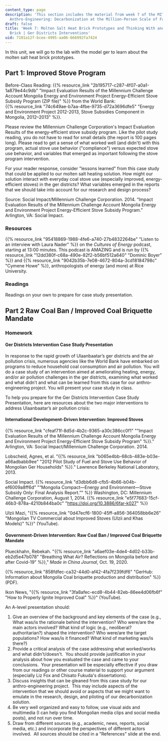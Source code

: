 ```yaml
---
content_type: page
description: 'This section includes the material from week 7 of the MIT course 21A.S01,
  Anthro-Engineering: Decarbonization at the Million-Person Scale of Fall 2023.'
draft: false
title: 'Week 7: Molten Salt Heat Brick Prototypes and Thinking With and Against the
  Brick | Ger Districts Interventions'
uid: 7101a12f-bcee-4995-aa06-666992fa7424
---
```

In this unit, we will go to the lab with the model ger to learn about the molten salt heat brick prototypes.

## Part 1: Improved Stove Program

Before-Class Reading: {{% resource_link "2b195717-c287-4f07-a0a1-1a879e44c9db" "Impact Evaluation Results of the Millennium Challenge Account Mongolia Energy and Environment Project Energy-Efficient Stove Subsidy Program (ZIP file)" %}} from the World Bank:                     
{{% resource_link "74c649ae-b7aa-4fbe-9735-d72a3696dfe5" "Energy and Environment Project 2012-2013, Stove Subsidies Component in Mongolia, 2012–2013" %}}.

Please review the Millennium Challenge Corporation's Impact Evaluation Results of the energy-efficient stove subsidy program. Like the pilot study reading, you do not have to read for small details (the report is 100 pages long). Please read to get a sense of what worked well (and didn't) with this program, actual stove use behavior ("compliance") versus expected stove use behavior, and variables that emerged as important following the stove program intervention.

For your reader response, consider "lessons learned" from this case study that could be applied to our molten salt heating solution. How might our solution interact with everyday coal stove use (especially improved, energy-efficient stoves) in the ger districts? What variables emerged in the reports that we should take into account for our research and design process?

Source: Social Impact/Millennium Challenge Corporation. 2014. “Impact Evaluation Results of the Millennium Challenge Account Mongolia Energy and Environment Project Energy-Efficient Stove Subsidy Program.” Arlington, VA: Social Impact.

### Resources

{{% resource_link "95418869-1988-4fe6-a740-27b4832264be" "Listen to an interview with Laura Nader" %}} on the *Cultures of Energy* podcast, starting at 13:00 minutes. This podcast is AMAZING and is run by {{% resource_link "12dd380f-c68a-490e-82f2-b56bf512a640" "Dominic Boyer" %}} and {{% resource_link "9042b35b-7e08-4672-804a-3cd18184798c" "Cymene Howe" %}}, anthropologists of energy (and more) at Rice University.

### Readings

Readings on your own to prepare for case study presentation. 

## Part 2 Raw Coal Ban / Improved Coal Briquette Mandate

### Homework

#### Ger Districts Intervention Case Study Presentation

In response to the rapid growth of Ulaanbaatar’s ger districts and the air pollution crisis, numerous agencies like the World Bank have embarked on programs to reduce household coal consumption and air pollution. You will do a case study of an intervention aimed at ameliorating heating, energy, and/or air pollution challenges in the ger districts, examining what worked and what didn’t and what can be learned from this case for our anthro-engineering project. You will present your case study in class.

To help you prepare for the Ger Districts Intervention Case Study Presentation, here are resources about the two major interventions to address Ulaanbaatar’s air pollution crisis:

#### International Development-Driven Intervention: Improved Stoves

{{% resource_link "cfeaf71f-8d5d-4b2c-9365-a30c386cc0f1" "“Impact Evaluation Results of the Millennium Challenge Account Mongolia Energy and Environment Project Energy-Efficient Stove Subsidy Program" %}}.” Arlington, VA: Social Impact/Millennium Challenge Corporation. 2014. 

Lobscheid, Agnes, et al. "{{% resource_link "b065e4bb-68cb-483e-b03e-a66adbabb9ee" "2012 Pilot Study of Fuel and Stove Use Behavior of Mongolian Ger Households" %}}." Lawrence Berkeley National Laboratory, 2013.

Social Impact. {{% resource_link "d3dbb6d8-cfb5-4b66-b04b-ef6009a8ff6d" "“Mongolia Compact—Energy and Environment—Stove Subsidy Only: Final Analysis Report.”" %}} Washington, DC: Millennium Challenge Corporation, August 1, 2014. {{% resource_link "e5f77683-15cf-46b3-878a-4210b844ba0c" "https://doi.org/10.3886/6far-k027" %}}

Ulzii Mazi, "{{% resource_link "0d47ecf6-1800-45ff-a856-364058bb6e26" "Mongolian TV Commercial about Improved Stoves (Ulzii and Khas Models)" %}}" (YouTube).

#### Government-Driven Intervention: Raw Coal Ban / Improved Coal Briquette Mandate  

Plueckhahn, Rebekah. "{{% resource_link "a6aef03e-4de4-4d02-b33b-eb2d5e47b078" "Breathing What Air? Reflections on Mongolia before and after Covid-19" %}}," *Made in China Journal*, Oct. 19, 2020.

{{% resource_link "858fdfec-ca32-44d0-af42-4fa7f239fdf6" "GerHub: Information about Mongolia Coal briquette production and distribution" %}} (PDF).

Ikon News, "{{% resource_link "3fa8afec-ecd8-4b44-82eb-86ee4d06fb6f" "How to Properly Ignite Improved Coal" %}}" (YouTube).

An A-level presentation should:  

1. Give an overview of the background and key elements of the case (e.g., What was/is the rationale behind the intervention? Who were/are the main actors involved? What kind of logic (e.g., neoliberal? authoritarian?) shaped the intervention? Who were/are the target populations? How was/is it financed? What kind of marketing was/is there?)
2. Provide a critical analysis of the case addressing what worked/works and what didn't/doesn't.  You should provide justification in your analysis about how you evaluated the case and came to your conclusions.  Your presentation will be especially effective if you draw from our readings or other course material to support your argument (especially Liz Fox and Chisato Fukuda's dissertations).  
3. Discuss insights that can be gleaned from this case study for our anthro-engineering project.  This may include aspects of the intervention that we should avoid or aspects that we might want to emulate in the research, design, and piloting of our decarbonization solution.  
4. Be very well organized and easy to follow, use visual aids and multimedia (I can help you find Mongolian media clips and social media posts), and not run over time.  
5. Draw from different sources (e.g., academic, news, reports, social media, etc.) and incorporate the perspectives of different actors involved.  All sources should be cited in a "References" slide at the end.